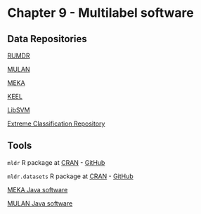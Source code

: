 # Chapter 9 - Multilabel software 

## Data Repositories

[RUMDR](https://github.com/fcharte/mldr.datasets/)

[MULAN](http://mulan.sourceforge.net/datasets.html)

[MEKA](http://sourceforge.net/projects/meka/files/Datasets/)

[KEEL](http://sci2s.ugr.es/keel/multilabel.php)

[LibSVM](http://www.csie.ntu.edu.tw/˜cjlin/libsvmtools/datasets/multilabel.html)

[Extreme Classification Repository](http://research.microsoft.com/en-us/um/people/manik/downloads/XC/XMLRepository.html)

## Tools

`mldr` R package at [CRAN](https://cran.r-project.org/web/packages/mldr/index.html) - [GitHub](https://github.com/fcharte/mldr/)

`mldr.datasets` R package at [CRAN](https://cran.r-project.org/web/packages/mldr.datasets/index.html) - [GitHub](https://github.com/fcharte/mldr.datasets/)

[MEKA Java software](https://adams.cms.waikato.ac.nz/snapshots/meka)

[MULAN Java software](http://mulan.sourceforge.net)